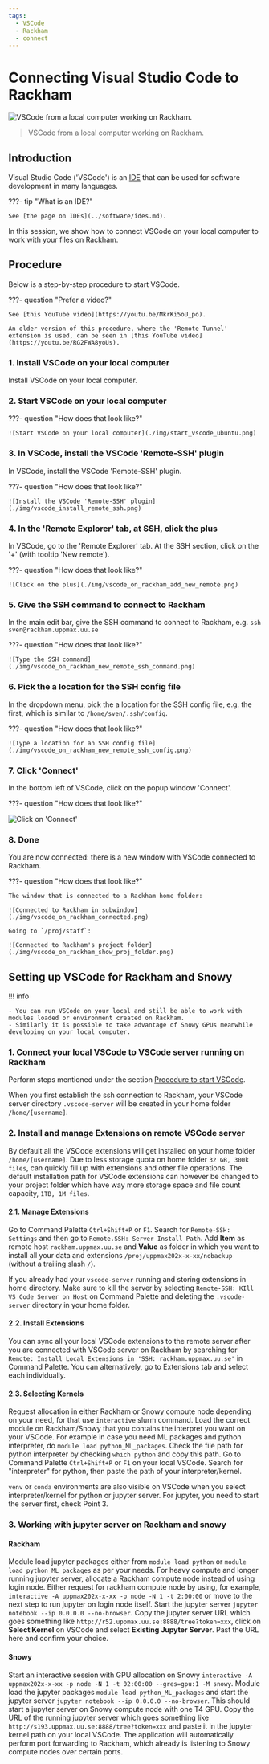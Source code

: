 ```yaml
---
tags:
  - VSCode
  - Rackham
  - connect
---
```


# Connecting Visual Studio Code to Rackham

![VSCode from a local computer working on Rackham.](./img/vscode_connected_to_rackham.png)

> VSCode from a local computer working on Rackham.

## Introduction

Visual Studio Code ('VSCode') is an [IDE](../software/ides.md)
that can be used for software development in many languages.

???- tip "What is an IDE?"

    See [the page on IDEs](../software/ides.md).

In this session, we show how to connect VSCode on your local computer
to work with your files on Rackham.

## Procedure

Below is a step-by-step procedure to start VSCode.

???- question "Prefer a video?"

    See [this YouTube video](https://youtu.be/MkrKi5oU_po).

    An older version of this procedure, where the 'Remote Tunnel'
    extension is used, can be seen in [this YouTube video](https://youtu.be/RG2FWA8yoUs).

### 1. Install VSCode on your local computer

Install VSCode on your local computer.

### 2. Start VSCode on your local computer

???- question "How does that look like?"

    ![Start VSCode on your local computer](./img/start_vscode_ubuntu.png)

### 3. In VSCode, install the VSCode 'Remote-SSH' plugin

In VSCode, install the VSCode 'Remote-SSH' plugin.

???- question "How does that look like?"

    ![Install the VSCode 'Remote-SSH' plugin](./img/vscode_install_remote_ssh.png)

### 4. In the 'Remote Explorer' tab, at SSH, click the plus

In VSCode, go to the 'Remote Explorer' tab.
At the SSH section, click on the '+' (with tooltip 'New remote').

???- question "How does that look like?"

    ![Click on the plus](./img/vscode_on_rackham_add_new_remote.png)

### 5. Give the SSH command to connect to Rackham

In the main edit bar, give the SSH command to connect to Rackham,
e.g. `ssh sven@rackham.uppmax.uu.se`

???- question "How does that look like?"

    ![Type the SSH command](./img/vscode_on_rackham_new_remote_ssh_command.png)

### 6. Pick the a location for the SSH config file

In the dropdown menu, pick the a location for the SSH config file,
e.g. the first, which is similar to `/home/sven/.ssh/config`.

???- question "How does that look like?"

    ![Type a location for an SSH config file](./img/vscode_on_rackham_new_remote_ssh_config.png)

### 7. Click 'Connect'

In the bottom left of VSCode, click on the popup window 'Connect'.

???- question "How does that look like?"

![Click on 'Connect'](./img/vscode_on_rackham_new_remote_click_connect.png)

### 8. Done

You are now connected: there is a new window with VSCode connected to Rackham.

???- question "How does that look like?"

    The window that is connected to a Rackham home folder:

    ![Connected to Rackham in subwindow](./img/vscode_on_rackham_connected.png)

    Going to `/proj/staff`:

    ![Connected to Rackham's project folder](./img/vscode_on_rackham_show_proj_folder.png)

## Setting up VSCode for Rackham and Snowy

!!! info

    - You can run VSCode on your local and still be able to work with modules loaded or environment created on Rackham.  
    - Similarly it is possible to take advantage of Snowy GPUs meanwhile developing on your local computer.  

### 1. Connect your local VSCode to VSCode server running on Rackham

Perform steps mentioned under the section [Procedure to start VSCode](#procedure).

When you first establish the ssh connection to Rackham, your VSCode server directory `.vscode-server` will be created in your home folder `/home/[username]`.  

### 2. Install and manage Extensions on remote VSCode server

By default all the VSCode extensions will get installed on your home folder `/home/[username]`. Due to less storage quota on home folder `32 GB, 300k files`, can quickly fill up with extensions and other file operations. The default installation path for VSCode extensions can however be changed to your project folder which have way more storage space and file count capacity, `1TB, 1M files`.

#### 2.1. Manage Extensions

Go to Command Palette `Ctrl+Shift+P` or `F1`. Search for `Remote-SSH: Settings` and then go to `Remote.SSH: Server Install Path`. Add **Item** as remote host `rackham.uppmax.uu.se` and **Value** as folder in which you want to install all your data and extensions `/proj/uppmax202x-x-xx/nobackup` (without a trailing slash `/`).  

If you already had your `vscode-server` running and storing extensions in home directory. Make sure to kill the server by selecting `Remote-SSH: KIll VS Code Server on Host` on Command Palette and deleting the `.vscode-server` directory in your home folder.  

#### 2.2. Install Extensions

You can sync all your local VSCode extensions to the remote server after you are connected with VSCode server on Rackham by searching for `Remote: Install Local Extensions in 'SSH: rackham.uppmax.uu.se'` in Command Palette. You can alternatively, go to Extensions tab and select each individually.  

#### 2.3. Selecting Kernels

Request allocation in either Rackham or Snowy compute node depending on your need, for that use `interactive` slurm command. Load the correct module on Rackham/Snowy that you contains the interpret you want on your VSCode. For example in case you need ML packages and python interpreter, do `module load python_ML_packages`. Check the file path for python interpreter by checking `which python` and copy this path. Go to Command Palette `Ctrl+Shift+P` or `F1` on your local VSCode. Search for "interpreter" for python, then paste the path of your interpreter/kernel.  

`venv` or `conda` environments are also visible on VSCode when you select interpreter/kernel for python or jupyter server. For jupyter, you need to start the server first, check Point 3.

### 3. Working with jupyter server on Rackham and snowy

#### Rackham

Module load jupyter packages either from `module load python` or `module load python_ML_packages` as per your needs. For heavy compute and longer running jupyter server, allocate a Rackham compute node instead of using login node. Either request for rackham compute node by using, for example, `interactive -A uppmax202x-x-xx -p node -N 1 -t 2:00:00` or move to the next step to run jupyter on login node itself. Start the jupyter server `jupyter notebook --ip 0.0.0.0 --no-browser`. Copy the jupyter server URL which goes something like `http://r52.uppmax.uu.se:8888/tree?token=xxx`, click on **Select Kernel** on VSCode and select **Existing Jupyter Server**. Past the URL here and confirm your choice.  

#### Snowy

Start an interactive session with GPU allocation on Snowy `interactive -A uppmax202x-x-xx -p node -N 1 -t 02:00:00 --gres=gpu:1 -M snowy`. Module load the jupyter packages `module load python_ML_packages` and start the jupyter server `jupyter notebook --ip 0.0.0.0 --no-browser`. This should start a jupyter server on Snowy compute node with one T4 GPU. Copy the URL of the running jupyter server which goes something like `http://s193.uppmax.uu.se:8888/tree?token=xxx` and paste it in the jupyter kernel path on your local VSCode. The application will automatically perform port forwarding to Rackham, which already is listening to Snowy compute nodes over certain ports.
